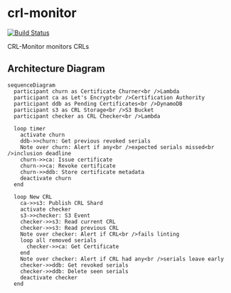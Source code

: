 # crl-monitor

[![Build Status](https://github.com/letsencrypt/crl-monitor/actions/workflows/test.yml/badge.svg?branch=main)](https://github.com/letsencrypt/crl-monitor/actions/workflows/test.yml?query=branch%3Amain)

CRL-Monitor monitors CRLs

## Architecture Diagram

```mermaid
sequenceDiagram
  participant churn as Certificate Churner<br />Lambda
  participant ca as Let's Encrypt<br />Certification Authority
  participant ddb as Pending Certificates<br />DynamoDB
  participant s3 as CRL Storage<br />S3 Bucket
  participant checker as CRL Checker<br />Lambda

  loop timer
    activate churn
    ddb->>churn: Get previous revoked serials
    Note over churn: Alert if any<br />expected serials missed<br />inclusion deadline
    churn->>ca: Issue certificate
    churn->>ca: Revoke certificate
    churn->>ddb: Store certificate metadata
    deactivate churn
  end

  loop New CRL
    ca->>s3: Publish CRL Shard
    activate checker
    s3->>checker: S3 Event
    checker->>s3: Read current CRL
    checker->>s3: Read previous CRL
    Note over checker: Alert if CRL<br />fails linting
    loop all removed serials
      checker->>ca: Get Certificate
    end
    Note over checker: Alert if CRL had any<br />serials leave early
    checker->>ddb: Get revoked serials
    checker->>ddb: Delete seen serials
    deactivate checker
  end
```
